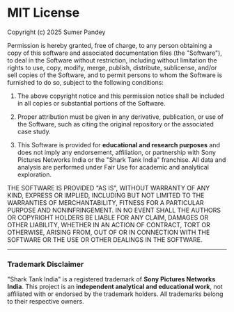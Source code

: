 # MIT License

Copyright (c) 2025 Sumer Pandey

Permission is hereby granted, free of charge, to any person obtaining a copy
of this software and associated documentation files (the "Software"), to deal
in the Software without restriction, including without limitation the rights
to use, copy, modify, merge, publish, distribute, sublicense, and/or sell
copies of the Software, and to permit persons to whom the Software is
furnished to do so, subject to the following conditions:

1. The above copyright notice and this permission notice shall be included in all
   copies or substantial portions of the Software.

2. Proper attribution must be given in any derivative, publication, or use of the
   Software, such as citing the original repository or the associated case study.

3. This Software is provided for **educational and research purposes** and does not
   imply any endorsement, affiliation, or partnership with Sony Pictures Networks
   India or the "Shark Tank India" franchise. All data and analysis are performed
   under Fair Use for academic and analytical exploration.

THE SOFTWARE IS PROVIDED "AS IS", WITHOUT WARRANTY OF ANY KIND, EXPRESS OR
IMPLIED, INCLUDING BUT NOT LIMITED TO THE WARRANTIES OF MERCHANTABILITY,
FITNESS FOR A PARTICULAR PURPOSE AND NONINFRINGEMENT. IN NO EVENT SHALL THE
AUTHORS OR COPYRIGHT HOLDERS BE LIABLE FOR ANY CLAIM, DAMAGES OR OTHER
LIABILITY, WHETHER IN AN ACTION OF CONTRACT, TORT OR OTHERWISE, ARISING FROM,
OUT OF OR IN CONNECTION WITH THE SOFTWARE OR THE USE OR OTHER DEALINGS IN THE
SOFTWARE.

---

### Trademark Disclaimer

"Shark Tank India" is a registered trademark of **Sony Pictures Networks India**.
This project is an **independent analytical and educational work**, not affiliated
with or endorsed by the trademark holders. All trademarks belong to their
respective owners.
